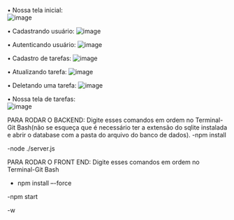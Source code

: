 •	Nossa tela inicial:  
![image](https://github.com/user-attachments/assets/388bcf72-0330-4bf9-96cc-fce51d7d242b)

•	Cadastrando usuário:
 ![image](https://github.com/user-attachments/assets/19fbccb6-b754-4e49-ae53-4d482c27efe3)

•	Autenticando usuário:
 ![image](https://github.com/user-attachments/assets/a117a336-a56e-42e2-b235-11ac9f0e2944)

•	Cadastro de tarefas: 
 ![image](https://github.com/user-attachments/assets/7de7bc55-9625-4a3f-bf6b-2865035c7bff)

•	Atualizando tarefa:
 ![image](https://github.com/user-attachments/assets/613d6f1d-1017-44bb-8b0a-8043d859175e)

•	Deletando uma tarefa:
 ![image](https://github.com/user-attachments/assets/70b3fc2c-35bb-41ed-9940-1e311bb43576)

•	Nossa tela de tarefas:  
![image](https://github.com/user-attachments/assets/b8f7ab10-f007-4ac2-91bc-1f5dc0100045)

PARA RODAR O BACKEND:
Digite esses comandos em ordem no Terminal-Git Bash(não se esqueça que é necessário ter a extensão do sqlite instalada e abrir o database com a pasta do arquivo do banco de dados).
-npm install 

-node ./server.js


PARA RODAR O FRONT END:
Digite esses comandos em ordem no Terminal-Git Bash
- npm install –-force
  
-npm start

-w

